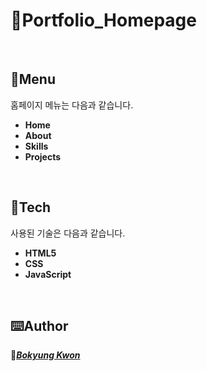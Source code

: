 # 🏡Portfolio_Homepage

</br>

## 📜Menu
홈페이지 메뉴는 다음과 같습니다.

-  **Home**
-  **About**
-  **Skills**
-  **Projects**
  
</br>

## 🔨Tech
사용된 기술은 다음과 같습니다.



- **HTML5**
- **CSS**
- **JavaScript**

</br>



## ⌨️Author
🌳[***Bokyung Kwon***](https://github.com/K-Bokyung)
